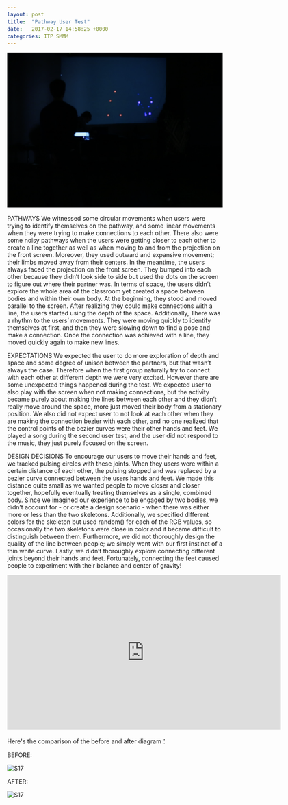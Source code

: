```yaml
---
layout: post
title:  "Pathway User Test"
date:   2017-02-17 14:58:25 +0000
categories: ITP SMMM
---
```



![S17](/pics/S17-SMMM-w303.png)



PATHWAYS We witnessed some circular movements when users were trying to identify themselves on the pathway, and some linear movements when they were trying to make connections to each other. There also were some noisy pathways when the users were getting closer to each other to create a line together as well as when moving to and from the projection on the front screen. Moreover, they used outward and expansive movement; their limbs moved away from their centers. In the meantime, the users always faced the projection on the front screen. They bumped into each other because they didn’t look side to side but used the dots on the screen to figure out where their partner was. In terms of space, the users didn’t explore the whole area of the classroom yet created a space between bodies and within their own body. At the beginning, they stood and moved parallel to the screen. After realizing they could make connections with a line, the users started using the depth of the space. Additionally, There was a rhythm to the users’ movements. They were moving quickly to identify themselves at first, and then they were slowing down to find a pose and make a connection. Once the connection was achieved with a line, they moved quickly again to make new lines. 

EXPECTATIONS We expected the user to do more exploration of depth and space and some degree of unison between the partners, but that wasn’t always the case. Therefore when the first group naturally try to connect with each other at different depth we were very excited. However there are some unexpected things happened during the test. We expected user to also play with the screen when not making connections, but the activity became purely about making the lines between each other and they didn’t really move around the space, more just moved their body from a stationary position. We also did not expect user to not look at each other when they are making the connection bezier with each other, and no one realized that the control points of the bezier curves were their other hands and feet. We played a song during the second user test, and the user did not respond to the music, they just purely focused on the screen.

DESIGN DECISIONS To encourage our users to move their hands and feet, we tracked pulsing circles with these joints. When they users were within a certain distance of each other, the pulsing stopped and was replaced by a bezier curve connected between the users hands and feet. We made this distance quite small as we wanted people to move closer and closer together, hopefully eventually treating themselves as a single, combined body. Since we imagined our experience to be engaged by two bodies, we didn’t account for - or create a design scenario - when there was either more or less than the two skeletons. Additionally, we specified different colors for the skeleton but used random() for each of the RGB values, so occasionally the two skeletons were close in color and it became difficult to distinguish between them. Furthermore, we did not thoroughly design the quality of the line between people; we simply went with our first instinct of a thin white curve. Lastly, we didn’t thoroughly explore connecting different joints beyond their hands and feet. Fortunately, connecting the feet caused people to experiment with their balance and center of gravity!


<iframe src="https://player.vimeo.com/video/204618185" width="640" height="360" frameborder="0" webkitallowfullscreen mozallowfullscreen allowfullscreen></iframe>



Here's the comparison of the before and after diagram：


BEFORE:

![S17](/pics/S17-SMMM-w302.png)

AFTER:

![S17](/pics/S17-SMMM-w301.png)


